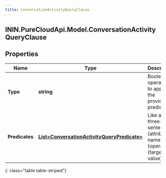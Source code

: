 ```yaml
---
title: ConversationActivityQueryClause
---
```

## ININ.PureCloudApi.Model.ConversationActivityQueryClause

## Properties

|Name | Type | Description | Notes|
|------------ | ------------- | ------------- | -------------|
| **Type** | **string** | Boolean operation to apply to the provided predicates | |
| **Predicates** | [**List&lt;ConversationActivityQueryPredicate&gt;**](ConversationActivityQueryPredicate.html) | Like a three-word sentence: (attribute-name) (operator) (target-value). | |
{: class="table table-striped"}


